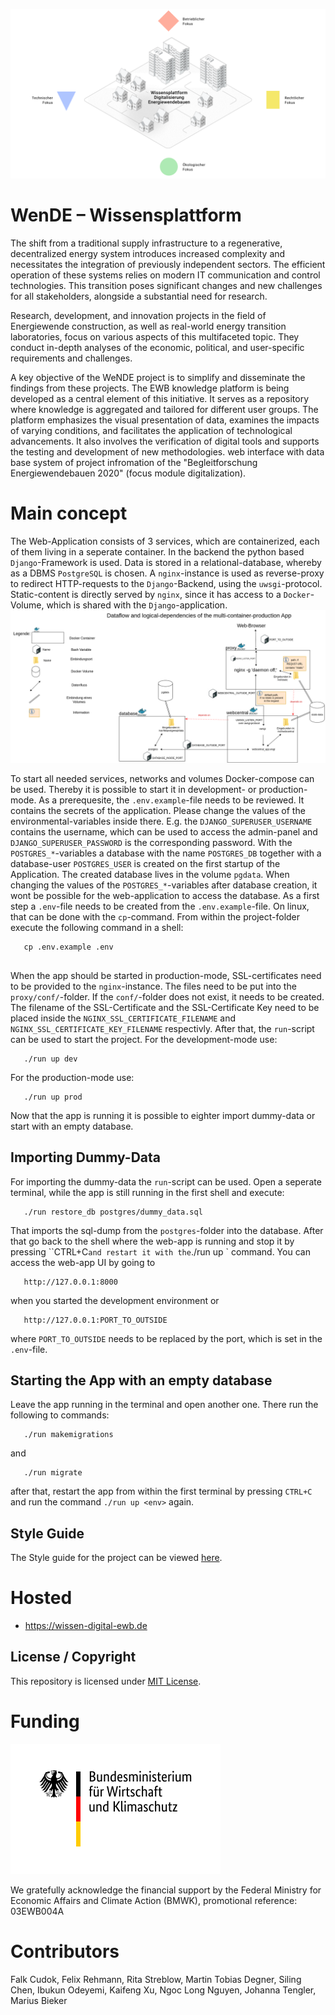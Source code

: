 <p align="center">
  <img src="img/wissensplattformLogo.png" width="700">
</p>

# WenDE – Wissensplattform 

The shift from a traditional supply infrastructure to a regenerative, decentralized energy system introduces increased complexity and necessitates the integration of previously independent sectors. The efficient operation of these systems relies on modern IT communication and control technologies. This transition poses significant changes and new challenges for all stakeholders, alongside a substantial need for research.

Research, development, and innovation projects in the field of Energiewende construction, as well as real-world energy transition laboratories, focus on various aspects of this multifaceted topic. They conduct in-depth analyses of the economic, political, and user-specific requirements and challenges.

A key objective of the WeNDE project is to simplify and disseminate the findings from these projects. The EWB knowledge platform is being developed as a central element of this initiative. It serves as a repository where knowledge is aggregated and tailored for different user groups. The platform emphasizes the visual presentation of data, examines the impacts of varying conditions, and facilitates the application of technological advancements. It also involves the verification of digital tools and supports the testing and development of new methodologies.
web interface with data base system of project infromation of the "Begleitforschung Energiewendebauen 2020" (focus module digitalization).

# Main concept
The Web-Application consists of 3 services, which are containerized, each of them living in a seperate container. In the backend the python based `Django`-Framework is used. Data is stored in a relational-database, whereby as a DBMS `PostgreSQL` is chosen. A `nginx`-instance is used as reverse-proxy to redirect HTTP-requests to the `Django`-Backend, using the `uwsgi`-protocol. Static-content is directly served by `nginx`, since it has access to a `Docker`-Volume, which is shared with the `Django`-application.
![Structure of the Project](./img/dockerComposeDeploymentStructure.png)

To start all needed services, networks and volumes Docker-compose can be used. Thereby it is possible to start it in development- or production-mode. As a prerequesite, the `.env.example`-file needs to be reviewed. It contains the secrets of the application. Please change the values of the environmental-variables inside there. E.g. the `DJANGO_SUPERUSER_USERNAME` contains the username, which can be used to access the admin-panel and `DJANGO_SUPERUSER_PASSWORD` is the corresponding password. With the `POSTGRES_*`-variables a database with the name `POSTGRES_DB` together with a database-user `POSTGRES_USER` is created on the first startup of the Application. The created database lives in the volume `pgdata`. When changing the values of the `POSTGRES_*`-variables after database creation, it wont be possible for the web-application to access the database. 
As a first step a `.env`-file needs to be created from the `.env.example`-file. On linux, that can be done with the `cp`-command. From within the project-folder execute the following command in a shell:
```
   cp .env.example .env
   
```
When the app should be started in production-mode, SSL-certificates need to be provided to the `nginx`-instance. The files need to be put into the `proxy/conf/`-folder. If the `conf/`-folder does not exist, it needs to be created. The filename of the SSL-Certificate and the SSL-Certificate Key need to be placed inside the `NGINX_SSL_CERTIFICATE_FILENAME` and `NGINX_SSL_CERTIFICATE_KEY_FILENAME` respectivly. 
After that, the `run`-script can be used to start the project. For the development-mode use:
```
   ./run up dev
```
For the production-mode use:
```
   ./run up prod
```
Now that the app is running it is possible to eighter import dummy-data or start with an empty database.
## Importing Dummy-Data
For importing the dummy-data the `run`-script can be used. Open a seperate terminal, while the app is still running in the first shell and execute:
```
   ./run restore_db postgres/dummy_data.sql
```
That imports the sql-dump from the `postgres`-folder into the database. After that go back to the shell where the web-app is running and stop it by pressing ``CTRL+C` and restart it with the `./run up <env>` command. You can access the web-app UI by going to 
```
   http://127.0.0.1:8000
```
when you started the development environment or 
```
   http://127.0.0.1:PORT_TO_OUTSIDE
```
where `PORT_TO_OUTSIDE` needs to be replaced by the port, which is set in the `.env`-file.
## Starting the App with an empty database
Leave the app running in the terminal and open another one. There run the following to commands:
```
   ./run makemigrations
```
and 
```
   ./run migrate
```
after that, restart the app from within the first terminal by pressing `CTRL+C` and run the command `./run up <env>` again.
## Style Guide
The Style guide for the project can be viewed [here](./styleGuide.md).

# Hosted 
- https://wissen-digital-ewb.de

## License / Copyright

This repository is licensed under [MIT License](https://mit-license.org/). 


# Funding
![Alt text](./img/BMWi_Logo_2021.svg)

We gratefully acknowledge the financial support by the Federal Ministry for Economic Affairs and Climate Action (BMWK), promotional reference: 03EWB004A 

# Contributors
Falk Cudok, Felix Rehmann, Rita Streblow, Martin Tobias Degner, Siling Chen, Ibukun Odeyemi, Kaifeng Xu, Ngoc Long Nguyen, Johanna Tengler, Marius Bieker


